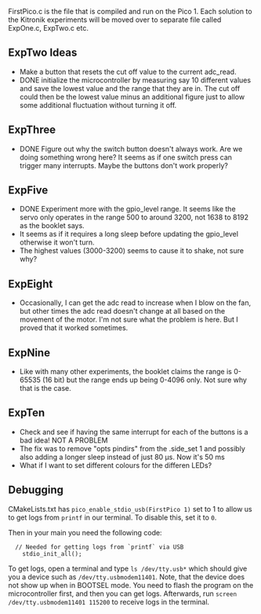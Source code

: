 FirstPico.c is the file that is compiled and run on the Pico 1. Each solution to the Kitronik experiments will be moved over to separate file called ExpOne.c, ExpTwo.c etc.


## ExpTwo Ideas
- Make a button that resets the cut off value to the current adc_read.
- DONE initialize the microcontroller by measuring say 10 different values and save the lowest value and the range that they are in. The cut off could then be the lowest value minus an additional figure just to allow some additional fluctuation without turning it off.

## ExpThree
- DONE Figure out why the switch button doesn't always work. Are we doing something wrong here? It seems as if one switch press can trigger many interrupts. Maybe the buttons don't work properly?

## ExpFive
- DONE Experiment more with the gpio_level range. It seems like the servo only operates in the range 500 to around 3200, not 1638 to 8192 as the booklet says.
- It seems as if it requires a long sleep before updating the gpio_level otherwise it won't turn.
- The highest values (3000-3200) seems to cause it to shake, not sure why?

## ExpEight
- Occasionally, I can get the adc read to increase when I blow on the fan, but other times the adc read doesn't change at all based on the movement of the motor. I'm not sure what the problem is here. But I proved that it worked sometimes.

## ExpNine
- Like with many other experiments, the booklet claims the range is 0-65535 (16 bit) but the range ends up being 0-4096 only. Not sure why that is the case.

## ExpTen
- Check and see if having the same interrupt for each of the buttons is a bad idea! NOT A PROBLEM
- The fix was to remove "opts pindirs" from the .side_set 1 and possibly also adding a longer sleep instead of just 80 µs. Now it's 50 ms
- What if I want to set different colours for the differen LEDs?

## Debugging

CMakeLists.txt has `pico_enable_stdio_usb(FirstPico 1)` set to 1 to allow us to get logs from `printf` in our terminal. To disable this, set it to `0`.

Then in your main you need the following code:

```
  // Needed for getting logs from `printf` via USB 
    stdio_init_all();
```

To get logs, open a terminal and type `ls /dev/tty.usb*` which should give you a device such as `/dev/tty.usbmodem11401`. Note, that the device does not show up when in BOOTSEL mode. You need to flash the program on the microcontroller first, and then you can get logs. Afterwards, run `screen /dev/tty.usbmodem11401 115200` to receive logs in the terminal. 